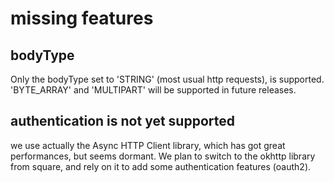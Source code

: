 # missing features

## bodyType
Only the bodyType set to 'STRING' (most usual http requests), is supported.
'BYTE_ARRAY' and 'MULTIPART' will be supported in future releases.


## authentication is not yet supported

we use actually the Async HTTP Client library, which has got great performances, but seems dormant.
We plan to switch to the okhttp library from square, and rely on it to add some authentication features (oauth2).
